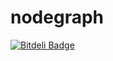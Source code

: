 # nodegraph


[![Bitdeli Badge](https://d2weczhvl823v0.cloudfront.net/riquellopes/nodegraph/trend.png)](https://bitdeli.com/free "Bitdeli Badge")

